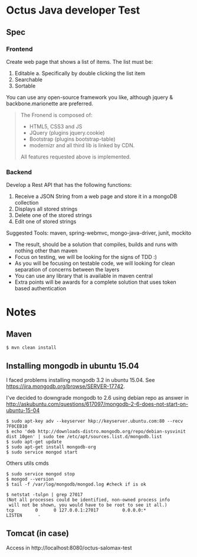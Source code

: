 # Octus Java developer Test

## Spec

### Frontend
	
Create web page that shows a list of items. The list must be:

  1. Editable
    a. Specifically by double clicking the list item
  2. Searchable
  3. Sortable
	
You can use any open-source framework you like, although jquery & backbone.marionette are preferred.

> The Fronend is composed of:
>   - HTML5, CSS3 and JS
>   - JQuery (plugins jquery.cookie)
>   - Bootstrap (plugins bootstrap-table)
>   - modernizr
> and all third lib is linked by CDN.
>
> All features requested above is implemented.

### Backend

Develop a Rest API that has the following functions:

1. Receive a JSON String from a web page and store it in a mongoDB collection
2. Displays all stored strings
3. Delete one of the stored strings
4. Edit one of stored strings

Suggested Tools: maven, spring-webmvc, mongo-java-driver, junit, mockito

* The result, should be a solution that compiles, builds and runs with nothing other than maven
* Focus on testing, we will be looking for the signs of TDD :)
* As you will be focusing on testable code, we will looking for clean separation of concerns between the layers
* You can use any library that is available in maven central
* Extra points will be awards for a complete solution that uses token based authentication

# Notes

## Maven

	$ mvn clean install

## Installing mongodb in ubuntu 15.04

I faced problems installing mongodb 3.2 in ubuntu 15.04. See https://jira.mongodb.org/browse/SERVER-17742.

I've decided to downgrade mongodb to 2.6 using debian repo as answer in http://askubuntu.com/questions/617097/mongodb-2-6-does-not-start-on-ubuntu-15-04

	$ sudo apt-key adv --keyserver hkp://keyserver.ubuntu.com:80 --recv 7F0CEB10
	$ echo 'deb http://downloads-distro.mongodb.org/repo/debian-sysvinit dist 10gen' | sudo tee /etc/apt/sources.list.d/mongodb.list
	$ sudo apt-get update
	$ sudo apt-get install mongodb-org
	$ sudo service mongod start
	
Others utils cmds

	$ sudo service mongod stop
	$ mongod --version
	$ tail -f /var/log/mongodb/mongod.log #check if is ok
	
	$ netstat -tulpn | grep 27017
	(Not all processes could be identified, non-owned process info
	 will not be shown, you would have to be root to see it all.)
	tcp        0      0 127.0.0.1:27017         0.0.0.0:*               LISTEN      - 
	
## Tomcat (in case)

Access in http://localhost:8080/octus-salomax-test

